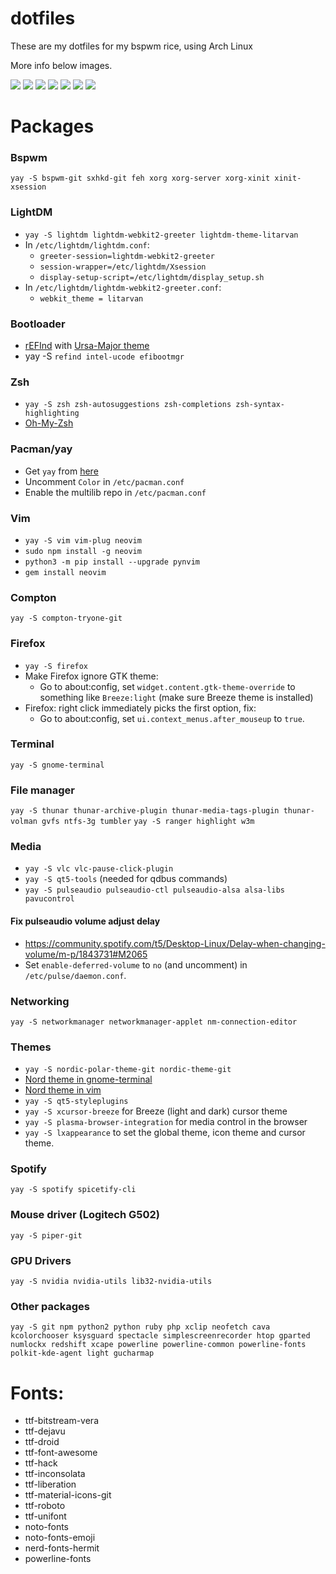 # dotfiles

These are my dotfiles for my bspwm rice, using Arch Linux

More info below images.

![](https://i.imgur.com/7zpJ2LV.png )
![](https://i.imgur.com/SyDqUAx.png )
![](https://i.imgur.com/J96wPsY.png )
![](https://i.imgur.com/zbRIV7P.png )
![](https://i.imgur.com/lJjJqPO.png )
![](https://i.imgur.com/tzLfn8v.png )
![](https://i.imgur.com/msiNUed.png )


# Packages
### Bspwm
`yay -S bspwm-git sxhkd-git feh xorg xorg-server xorg-xinit xinit-xsession`

### LightDM
* `yay -S lightdm lightdm-webkit2-greeter lightdm-theme-litarvan`
* In `/etc/lightdm/lightdm.conf`:
	* `greeter-session=lightdm-webkit2-greeter`
	* `session-wrapper=/etc/lightdm/Xsession`
	* `display-setup-script=/etc/lightdm/display_setup.sh`
* In `/etc/lightdm/lightdm-webkit2-greeter.conf`:
	* `webkit_theme = litarvan`
### Bootloader
* [rEFInd](https://wiki.archlinux.org/index.php/REFInd) with [Ursa-Major theme](https://github.com/kgoettler/ursamajor-rEFInd)
* yay -S `refind intel-ucode efibootmgr`

### Zsh
* `yay -S zsh zsh-autosuggestions zsh-completions zsh-syntax-highlighting`
* [Oh-My-Zsh](https://github.com/ohmyzsh/ohmyzsh)

### Pacman/yay
* Get `yay` from [here](https://github.com/Jguer/yay)
* Uncomment `Color` in `/etc/pacman.conf`
* Enable the multilib repo in `/etc/pacman.conf`

### Vim
* `yay -S vim vim-plug neovim`
* `sudo npm install -g neovim`
* `python3 -m pip install --upgrade pynvim`
* `gem install neovim`

### Compton
`yay -S compton-tryone-git`

### Firefox
* `yay -S firefox`
* Make Firefox ignore GTK theme:
	* Go to about:config, set `widget.content.gtk-theme-override` to something like `Breeze:light` (make sure Breeze theme is installed)
* Firefox: right click immediately picks the first option, fix:
	* Go to about:config, set `ui.context_menus.after_mouseup` to `true`.

### Terminal
`yay -S gnome-terminal` 

### File manager
`yay -S thunar thunar-archive-plugin thunar-media-tags-plugin thunar-volman gvfs ntfs-3g tumbler`
`yay -S ranger highlight w3m`

### Media
* `yay -S vlc vlc-pause-click-plugin`
* `yay -S qt5-tools` (needed for qdbus commands)
* `yay -S pulseaudio pulseaudio-ctl pulseaudio-alsa alsa-libs pavucontrol`

#### Fix pulseaudio volume adjust delay
* https://community.spotify.com/t5/Desktop-Linux/Delay-when-changing-volume/m-p/1843731#M2065
* Set `enable-deferred-volume` to `no` (and uncomment) in `/etc/pulse/daemon.conf`. 

### Networking
`yay -S networkmanager networkmanager-applet nm-connection-editor`

### Themes
* `yay -S nordic-polar-theme-git nordic-theme-git`
* [Nord theme in gnome-terminal](https://github.com/arcticicestudio/nord-gnome-terminal)
* [Nord theme in vim](https://github.com/arcticicestudio/nord-vim)
* `yay -S qt5-styleplugins`
* `yay -S xcursor-breeze` for Breeze (light and dark) cursor theme
* `yay -S plasma-browser-integration` for media control in the browser
* `yay -S lxappearance` to set the global theme, icon theme and cursor theme.

### Spotify
`yay -S spotify spicetify-cli`

### Mouse driver (Logitech G502)
`yay -S piper-git`

### GPU Drivers
`yay -S nvidia nvidia-utils lib32-nvidia-utils`

### Other packages
`yay -S git npm python2 python ruby php xclip neofetch cava kcolorchooser ksysguard spectacle simplescreenrecorder htop gparted numlockx redshift xcape powerline powerline-common powerline-fonts polkit-kde-agent light gucharmap`

# Fonts:
* ttf-bitstream-vera 
* ttf-dejavu 
* ttf-droid 
* ttf-font-awesome 
* ttf-hack
* ttf-inconsolata
* ttf-liberation 
* ttf-material-icons-git
* ttf-roboto
* ttf-unifont
* noto-fonts
* noto-fonts-emoji
* nerd-fonts-hermit
* powerline-fonts
